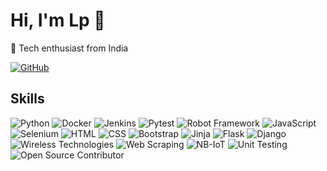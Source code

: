 # Hi, I'm Lp 👋

🚀 Tech enthusiast from India

[![GitHub](https://img.shields.io/badge/Github-LpCodes-blue.svg?style=flat-square&logo=Github&logoColor=white)](https://github.com/lpcodes)

## Skills

![Python](https://img.shields.io/badge/Python-yellow?style=flat-square&logo=Python&logoColor=white)
![Docker](https://img.shields.io/badge/Docker-blue?style=flat-square&logo=docker&logoColor=white)
![Jenkins](https://img.shields.io/badge/Jenkins-red?style=flat-square&logo=jenkins&logoColor=white)
![Pytest](https://img.shields.io/badge/Pytest-green?style=flat-square&logo=Pytest&logoColor=white)
![Robot Framework](https://img.shields.io/badge/Robot%20Framework-red?style=flat-square&logo=robot-framework&logoColor=white)
![JavaScript](https://img.shields.io/badge/JavaScript-yellow?style=flat-square&logo=javascript&logoColor=white)
![Selenium](https://img.shields.io/badge/Selenium-brightgreen?style=flat-square&logo=selenium&logoColor=white)
![HTML](https://img.shields.io/badge/HTML-orange?style=flat-square&logo=html5&logoColor=white)
![CSS](https://img.shields.io/badge/CSS-blue?style=flat-square&logo=css3&logoColor=white)
![Bootstrap](https://img.shields.io/badge/Bootstrap-purple?style=flat-square&logo=bootstrap&logoColor=white)
![Jinja](https://img.shields.io/badge/Jinja-yellowgreen?style=flat-square&logo=jinja&logoColor=white)
![Flask](https://img.shields.io/badge/Flask-lightgrey?style=flat-square&logo=flask&logoColor=white)
![Django](https://img.shields.io/badge/Django-brightgreen?style=flat-square&logo=django&logoColor=white)
![Wireless Technologies](https://img.shields.io/badge/Wireless_Technologies-blue?style=flat-square&logo=Bluetooth&logoColor=white)
![Web Scraping](https://img.shields.io/badge/Web_Scraping-green?style=flat-square&logo=Python&logoColor=white)
![NB-IoT](https://img.shields.io/badge/NB--IoT-blue?style=flat-square&logo=Arduino&logoColor=white)
![Unit Testing](https://img.shields.io/badge/Unit_Testing-green?style=flat-square&logo=JUnit&logoColor=white)
![Open Source Contributor](https://img.shields.io/badge/Open_Source_Contributor-yellow?style=flat-square&logo=GitHub&logoColor=white)
